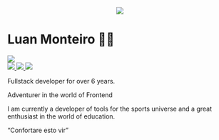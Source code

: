 <p align="center">
<img src="https://imgur.com/hMnkZlF" />
</p>


# Luan Monteiro 👋🏻
<a href="https://github.com/lnmont" target="_blank">
<img src="https://img.shields.io/github/followers/lnmont?label=lnmont&style=social" />
</a>
<br>
<a href="https://www.instagram.com/ln.mont/" target="_blank">
  <img src="https://img.shields.io/badge/Instagram-E4405F?style=for-the-badge&logo=instagram&logoColor=white" />
</a>
<a href="https://www.linkedin.com/in/lnmont/" target="_blank">
  <img src="https://img.shields.io/badge/Linkedin-0966C2?style=for-the-badge&logo=linkedin&logoColor=white" />
</a>
<a href="mailto:analiseluan0@gmail.com" target="_blank">
  <img src="https://img.shields.io/badge/Gmail-D14836?style=for-the-badge&logo=gmail&logoColor=white" />
</a>


Fullstack developer for over 6 years.

Adventurer in the world of Frontend

I am currently a developer of tools for the sports universe and a great enthusiast in the world of education.

“Confortare esto vir”

